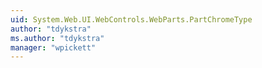 ```yaml
---
uid: System.Web.UI.WebControls.WebParts.PartChromeType
author: "tdykstra"
ms.author: "tdykstra"
manager: "wpickett"
---
```

